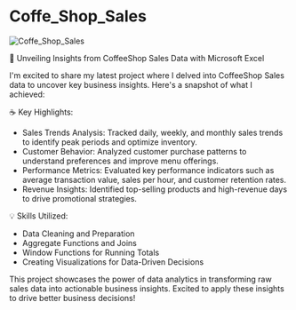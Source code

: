 # Coffe_Shop_Sales
![Coffe_Shop_Sales](Screenshot(67).png "Coffe Shop Sales Overview")

🚀 Unveiling Insights from CoffeeShop Sales Data with Microsoft Excel

I'm excited to share my latest project where I delved into CoffeeShop Sales data to uncover key business insights. Here's a snapshot of what I achieved:

☕ Key Highlights:
- Sales Trends Analysis: Tracked daily, weekly, and monthly sales trends to identify peak periods and optimize inventory.
- Customer Behavior: Analyzed customer purchase patterns to understand preferences and improve menu offerings.
- Performance Metrics: Evaluated key performance indicators such as average transaction value, sales per hour, and customer retention rates.
- Revenue Insights: Identified top-selling products and high-revenue days to drive promotional strategies.

💡 Skills Utilized:
- Data Cleaning and Preparation
- Aggregate Functions and Joins
- Window Functions for Running Totals
- Creating Visualizations for Data-Driven Decisions

This project showcases the power of data analytics in transforming raw sales data into actionable business insights. Excited to apply these insights to drive better business decisions!
